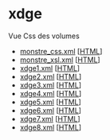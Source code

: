 # xdge

Vue Css des volumes

* [monstre_css.xml](https://dge-csic.github.io/xdge_xml/monstre_css.xml) \[[HTML](https://dge-csic.github.io/xdge_xml/html/monstre_css.html)\]
* [monstre_xsl.xml](https://dge-csic.github.io/xdge_xml/monstre_xsl.xml) \[[HTML](https://dge-csic.github.io/xdge_xml/html/monstre_xsl.html)\]
* [xdge1.xml](https://dge-csic.github.io/xdge_xml/xdge1.xml) \[[HTML](https://dge-csic.github.io/xdge_xml/html/xdge1.html)\]
* [xdge2.xml](https://dge-csic.github.io/xdge_xml/xdge2.xml) \[[HTML](https://dge-csic.github.io/xdge_xml/html/xdge2.html)\]
* [xdge3.xml](https://dge-csic.github.io/xdge_xml/xdge3.xml) \[[HTML](https://dge-csic.github.io/xdge_xml/html/xdge3.html)\]
* [xdge4.xml](https://dge-csic.github.io/xdge_xml/xdge4.xml) \[[HTML](https://dge-csic.github.io/xdge_xml/html/xdge4.html)\]
* [xdge5.xml](https://dge-csic.github.io/xdge_xml/xdge5.xml) \[[HTML](https://dge-csic.github.io/xdge_xml/html/xdge5.html)\]
* [xdge6.xml](https://dge-csic.github.io/xdge_xml/xdge6.xml) \[[HTML](https://dge-csic.github.io/xdge_xml/html/xdge6.html)\]
* [xdge7.xml](https://dge-csic.github.io/xdge_xml/xdge7.xml) \[[HTML](https://dge-csic.github.io/xdge_xml/html/xdge7.html)\]
* [xdge8.xml](https://dge-csic.github.io/xdge_xml/xdge8.xml) \[[HTML](https://dge-csic.github.io/xdge_xml/html/xdge8.html)\]
